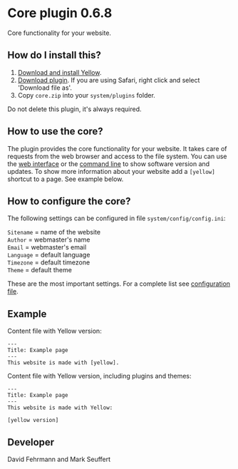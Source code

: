 Core plugin 0.6.8
=================
Core functionality for your website.

## How do I install this?

1. [Download and install Yellow](https://github.com/datenstrom/yellow/).
2. [Download plugin](https://github.com/datenstrom/yellow-plugins/raw/master/zip/core.zip). If you are using Safari, right click and select 'Download file as'.
3. Copy `core.zip` into your `system/plugins` folder.

Do not delete this plugin, it's always required.

## How to use the core?

The plugin provides the core functionality for your website. It takes care of requests from the web browser and access to the file system. You can use the [web interface](https://github.com/datenstrom/yellow-plugins/tree/master/webinterface) or the [command line](https://github.com/datenstrom/yellow-plugins/tree/master/commandline) to show software version and updates. To show more information about your website add a `[yellow]` shortcut to a page. See example below.

## How to configure the core?

The following settings can be configured in file `system/config/config.ini`:

`Sitename` = name of the website  
`Author` = webmaster's name  
`Email` = webmaster's email  
`Language` = default language  
`Timezone` = default timezone  
`Theme` = default theme  

These are the most important settings. For a complete list see [configuration file](https://github.com/datenstrom/yellow/blob/master/system/config/config.ini).

## Example

Content file with Yellow version:

```
---
Title: Example page
---
This website is made with [yellow].
```

Content file with Yellow version, including plugins and themes:

```
---
Title: Example page
---
This website is made with Yellow:

[yellow version]
```

## Developer

David Fehrmann and Mark Seuffert
